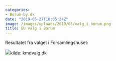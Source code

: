 ```yaml
---
categories:
- Borum-by.dk
date: "2019-05-27T18:05:24Z"
image: /images/uploads/2019/05/valg_i_borum.png
title: EU valg i Borum
---
```


Resultatet fra valget i Forsamlingshuset:



[![](/images/uploads/2019/05/valg_i_borum-800x473.png)](https://www.kmdvalg.dk/ev/2019/E802751031.htm)kilde: kmdvalg.dk